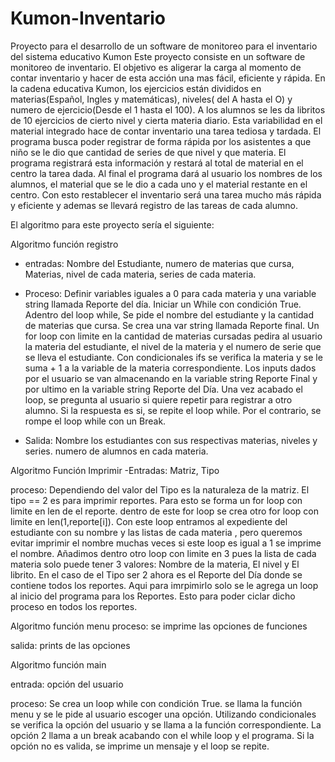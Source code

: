 # Kumon-Inventario
Proyecto para el desarrollo de un software de monitoreo para el inventario del sistema educativo Kumon
Este proyecto consiste en un software de monitoreo de inventario. El objetivo es aligerar la carga al momento de contar inventario y hacer de esta acción una mas fácil, eficiente y rápida. En la cadena educativa Kumon, los ejercicios están divididos en materias(Español, Ingles y matemáticas), niveles( del A hasta el O) y numero de ejercicio(Desde el 1 hasta el 100). A los alumnos se les da libritos de 10 ejercicios de cierto nivel y cierta materia diario. Esta variabilidad en el material integrado hace de contar inventario una tarea tediosa y tardada. El programa busca poder registrar de forma rápida por los asistentes a que niño se le dio que cantidad de series de que nivel y que materia. El programa registrará esta información y restará al total de material en el centro la tarea dada. Al final el programa dará al usuario los nombres de los alumnos, el material que se le dio a cada uno y el material restante en el centro. Con esto restablecer el inventario será una tarea mucho más rápida y eficiente y ademas se llevará registro de las tareas de cada alumno. 

El algoritmo para este proyecto sería el siguiente:

Algoritmo función registro
- entradas: Nombre del Estudiante, numero de materias que cursa, Materias, nivel de cada materia, series de cada materia.

- Proceso: Definir variables iguales a 0 para cada materia y una variable string llamada Reporte del día. Iniciar un While con condición True. Adentro del loop while, Se pide el nombre del estudiante y la cantidad de materias que cursa. Se crea una var string llamada Reporte final. Un for loop con limite en la cantidad de materias cursadas pedira al usuario la materia del estudiante, el nivel de la materia y el numero de serie que se lleva el estudiante. Con condicionales ifs se verifica la materia y se le suma + 1 a la variable de la materia correspondiente. Los inputs dados por el usuario se van almacenando en la variable string Reporte Final y por ultimo en la variable string Reporte del Día. Una vez acabado el loop, se pregunta al usuario si quiere repetir para registrar a otro alumno. Si la respuesta es si, se repite el loop while. Por el contrario, se rompe el loop while con un Break.

- Salida: Nombre los estudiantes con sus respectivas materias, niveles y series. numero de alumnos en cada materia.

Algoritmo Función Imprimir
-Entradas: Matriz, Tipo

proceso: Dependiendo del valor del Tipo es la naturaleza de la matriz. El tipo == 2 es para imprimir reportes. Para esto se forma un for loop con limite en len de el reporte. dentro de este for loop se crea otro for loop con limite en len(1,reporte[i]). Con este loop entramos al expediente del estudiante con su nombre y las listas de cada materia , pero queremos evitar imprimir el nombre muchas veces si este loop es igual a 1 se imprime el nombre. Añadimos dentro otro loop con limite en 3 pues la lista de cada materia solo puede tener 3 valores: Nombre de la materia, El nivel y El librito. En el caso de el Tipo ser 2 ahora es el Reporte del Día donde se contiene todos los reportes. Aqui para imrpimirlo solo se le agrega un loop al inicio del programa para los Reportes. Esto para poder ciclar dicho proceso en todos los reportes. 



Algoritmo función menu
 proceso: se imprime las opciones de funciones

 salida: prints de las opciones

 Algoritmo función main

 entrada: opción del usuario 

 proceso: Se crea un loop while con condición True. se llama la función menu y se le pide al usuario escoger una opción. Utilizando condicionales se verifica la opción del usuario y se llama a la función correspondiente. La opción 2 llama a un break acabando con el while loop y el programa. Si la opción no es valida, se imprime un mensaje y el loop se repite. 

  
    
